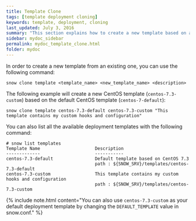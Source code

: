 ```yaml
---
title: Template Clone
tags: [template deployment cloning]
keywords: template, deployment, cloning
last_updated: July 3, 2016
summary: "This section explains how to create a new template based on an existing template (clone)."
sidebar: mydoc_sidebar
permalink: mydoc_template_clone.html
folder: mydoc
---
```


In order to create a new template from an existing one, you can use the following command:
```
snow clone template <template_name> <new_template_name> <description>
```
The following example will create a new CentOS template (```centos-7.3-custom```) based on the default CentOS template (```centos-7-default```):
```
snow clone template centos-7.3-default centos-7.3-custom "This template contains my custom hooks and configuration"
```
You can also list all the available deployment templates with the following command:
```
# snow list templates
Template Name                     Description
-------------                     -----------
centos-7.3-default                Default template based on CentOS 7.3
                                  path : ${SNOW_SRV}/templates/centos-7.3-default
centos-7.3-custom                 This template contains my custom hooks and configuration
                                  path : ${SNOW_SRV}/templates/centos-7.3-custom
```
{% include note.html content="You can also use ```centos-7.3-custom``` as your default deployment template by changing the ```DEFAULT_TEMPLATE``` value in snow.conf." %}
